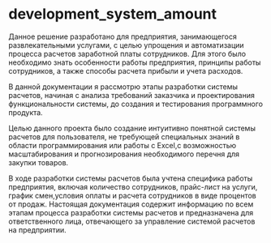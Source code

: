 # development_system_amount

Данное решение разработано для предприятия, занимающегося развлекательными услугами, с целью упрощения и автоматизации процесса расчетов заработной платы сотрудников. Для этого было необходимо знать особенности работы предприятия, принципы работы сотрудников, а также способы расчета прибыли и учета расходов.

В данной документации я рассмотрю этапы разработки системы расчетов, начиная с анализа требований заказчика и проектирования функциональности системы, 
до создания и тестирования программного продукта.

Целью данного проекта было создание интуитивно понятной системы расчетов для пользователя, не требующей специальных знаний в области программирования или работы с Excel,с возможностью масштабирования и прогнозирования необходимого перечня для закупки товаров.

В ходе разработки системы расчетов была учтена специфика работы предприятия, включая количество сотрудников, прайс-лист на услуги, график смен,условия оплаты и расчета сотрудников в виде процентов от продаж.
Настоящая документация содержит информацию по всем этапам процесса разработки системы расчетов и предназначена для ответственного лица, отвечающего за управление системой расчетов на предприятии.
